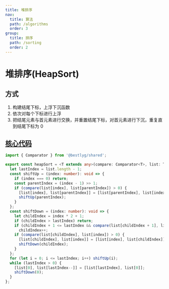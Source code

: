 ```yaml
---
title: 堆排序
nav:
  title: 算法
  path: /algorithms
  order: 3
group:
  title: 排序
  path: /sorting
  order: 2
---
```


# 堆排序(HeapSort)

## 方式

1. 构建结尾下标，上浮下沉函数
1. 依次对每个下标进行上浮
1. 把结尾元素与首元素进行交换，并重置结尾下标，对首元素进行下沉，重复直到结尾下标为 0


## [核心代码](https://gitee.com/bestlyg/bestlyg/tree/master/packages/algorithms/src/sorting/heapSort.ts)
```ts
import { Comparator } from '@bestlyg/shared';

export const heapSort = <T extends any>(compare: Comparator<T>, list: T[]) => {
  let lastIndex = list.length - 1;
  const shiftUp = (index: number): void => {
    if (index === 0) return;
    const parentIndex = (index - 1) >> 1;
    if (compare(list[index], list[parentIndex]) > 0) {
      [list[index], list[parentIndex]] = [list[parentIndex], list[index]];
      shiftUp(parentIndex);
    }
  };
  const shiftDown = (index: number): void => {
    let childIndex = index * 2 + 1;
    if (childIndex > lastIndex) return;
    if (childIndex + 1 <= lastIndex && compare(list[childIndex + 1], list[childIndex]) > 0)
      childIndex++;
    if (compare(list[childIndex], list[index]) > 0) {
      [list[childIndex], list[index]] = [list[index], list[childIndex]];
      shiftDown(childIndex);
    }
  };
  for (let i = 0; i <= lastIndex; i++) shiftUp(i);
  while (lastIndex > 0) {
    [list[0], list[lastIndex--]] = [list[lastIndex], list[0]];
    shiftDown(0);
  }
};

```
        